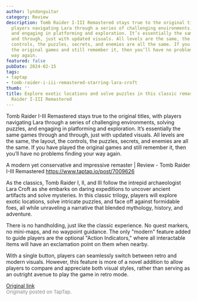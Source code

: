 ```yaml
---
author: lyndonguitar
category: Review
description: Tomb Raider I-III Remastered stays true to the original titles, with
  players navigating Lara through a series of challenging environments, solving puzzles,
  and engaging in platforming and exploration. It’s essentially the same games through
  and through, just with updated visuals. All levels are the same, the layout, the
  controls, the puzzles, secrets, and enemies are all the same. If you have played
  the original games and still remember it, then you’ll have no problems finding your
  way again.
featured: false
pubDate: 2024-02-15
tags:
- taptap
- tomb-raider-i-iii-remastered-starring-lara-croft
thumb: ''
title: Explore exotic locations and solve puzzles in this classic remaster | Tomb
  Raider I-III Remastered
---
```


Tomb Raider I-III Remastered stays true to the original titles, with players navigating Lara through a series of challenging environments, solving puzzles, and engaging in platforming and exploration. It’s essentially the same games through and through, just with updated visuals. All levels are the same, the layout, the controls, the puzzles, secrets, and enemies are all the same. If you have played the original games and still remember it, then you’ll have no problems finding your way again.

A modern yet conservative and impressive remaster | Review - Tomb Raider I-III Remastered
https://www.taptap.io/post/7009626

As the classics, Tomb Raider I, II, and III follow the intrepid archaeologist Lara Croft as she embarks on daring expeditions to uncover ancient artifacts and solve mysteries. In this classic trilogy, players will explore exotic locations, solve intricate puzzles, and face off against formidable foes, all while unraveling a narrative that blended mythology, history, and adventure.

There is no handholding, just like the classic experience. No quest markers, no mini-maps, and no waypoint guidance. The only "modern" feature added to guide players are the optional "Action Indicators," where all interactable items will have an exclamation point on them when nearby.

With a single button, players can seamlessly switch between retro and modern visuals. However, this feature is more of a novel addition to allow players to compare and appreciate both visual styles, rather than serving as an outright avenue to play the game in retro mode.

[Original link](https://www.taptap.io/post/7009629)<br><span style="font-size: 0.95em; color: #888;">Originally posted on TapTap.</span>